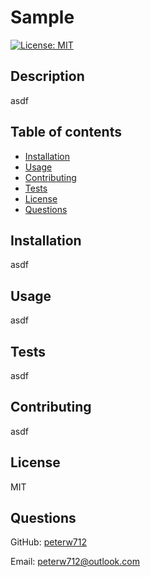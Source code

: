 # Sample

[![License: MIT](https://img.shields.io/badge/License-MIT-yellow.svg)](https://opensource.org/licenses/MIT)
## Description
asdf
## Table of contents
* [Installation](#installation)
* [Usage](#usage)
* [Contributing](#contributing)
* [Tests](#tests)
* [License](#license)
* [Questions](#questions)
## Installation 
asdf
## Usage  
asdf
## Tests  
asdf
## Contributing 
asdf
## License  
MIT
## Questions  
GitHub: [peterw712](https://github.com/peterw712)

Email: [peterw712@outlook.com](mailto:peterw712@outlook.com)
